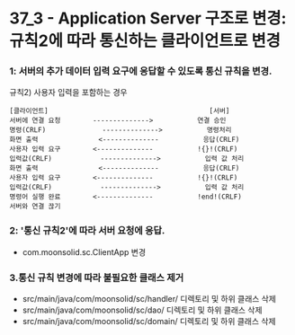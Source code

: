 # 37_3 - Application Server 구조로 변경: 규칙2에 따라 통신하는 클라이언트로 변경

  

### 1: 서버의 추가 데이터 입력 요구에 응답할 수 있도록 통신 규칙을 변경. 

규칙2) 사용자 입력을 포함하는 경우
```
[클라이언트]                                        [서버]
서버에 연결 요청        -------------->           연결 승인
명령(CRLF)              -------------->           명령처리
화면 출력               <--------------           응답(CRLF)
사용자 입력 요구        <--------------           !{}!(CRLF)
입력값(CRLF)            -------------->           입력 값 처리
화면 출력               <--------------           응답(CRLF)
사용자 입력 요구        <--------------           !{}!(CRLF)
입력값(CRLF)            -------------->           입력 값 처리
명령어 실행 완료        <--------------           !end!(CRLF)
서버와 연결 끊기
```

### 2: '통신 규칙2'에 따라 서버 요청에 응답.

- com.moonsolid.sc.ClientApp 변경

### 3.통신 규칙 변경에 따라 불필요한 클래스 제거 

- src/main/java/com/moonsolid/sc/handler/ 디렉토리 및 하위 클래스 삭제
- src/main/java/com/moonsolid/sc/dao/ 디렉토리 및 하위 클래스 삭제
- src/main/java/com/moonsolid/sc/domain/ 디렉토리 및 하위 클래스 삭제